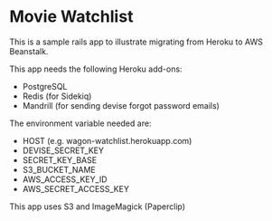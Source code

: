 # Movie Watchlist

This is a sample rails app to illustrate migrating from Heroku to AWS Beanstalk.

This app needs the following Heroku add-ons:

- PostgreSQL
- Redis (for Sidekiq)
- Mandrill (for sending devise forgot password emails)

The environment variable needed are:

- HOST (e.g. wagon-watchlist.herokuapp.com)
- DEVISE_SECRET_KEY
- SECRET_KEY_BASE
- S3_BUCKET_NAME
- AWS_ACCESS_KEY_ID
- AWS_SECRET_ACCESS_KEY

This app uses S3 and ImageMagick (Paperclip)
